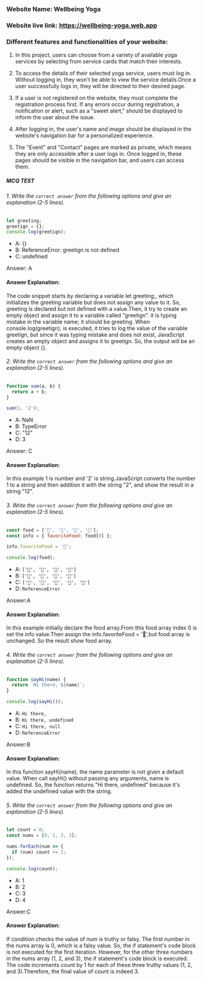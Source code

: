 ### Website Name: Wellbeing Yoga

### Website live link: https://wellbeing-yoga.web.app

### Different features and functionalities of your website:

1. In this project, users can choose from a variety of available yoga services
   by selecting from service cards that match their interests.

2. To access the details of their selected yoga service, users must log in.
   Without logging in, they won't be able to view the service details.Once a
   user successfully logs in, they will be directed to their desired page.

3. If a user is not registered on the website, they must complete the
   registration process first. If any errors occur during registration, a
   notification or alert, such as a "sweet alert," should be displayed to inform
   the user about the issue.

4. After logging in, the user's name and image should be displayed in the
   website's navigation bar for a personalized experience.

5. The "Event" and "Contact" pages are marked as private, which means they are
   only accessible after a user logs in. Once logged in, these pages should be
   visible in the navigation bar, and users can access them.

##### MCQ TEST

###### 1. Write the `correct answer` from the following options and give an explanation (2-5 lines).

```javascript
let greeting;
greetign = {};
console.log(greetign);
```

- A: {}
- B: ReferenceError: greetign is not defined
- C: undefined

Answer: A

#### Answer Explanation:

The code snippet starts by declaring a variable let greeting;, which initializes
the greeting variable but does not assign any value to it. So, greeting is
declared but not defined with a value.Then, it try to create an empty object and
assign it to a variable called "greetign". it is typing mistake in the variable
name; it should be greeting .When console.log(greetign); is executed, it tries
to log the value of the variable greetign, but since it was typing mistake and
does not exist, JavaScript creates an empty object and assigns it to greetign.
So, the output will be an empty object {}.

###### 2. Write the `correct answer` from the following options and give an explanation (2-5 lines).

```javascript
function sum(a, b) {
  return a + b;
}

sum(1, '2');
```

- A: NaN
- B: TypeError
- C: "12"
- D: 3

Answer: C

#### Answer Explanation:

In this example 1 is number and '2' is string.JavaScript converts the number 1
to a string and then addition it with the string "2", and show the result in a
string "12".

###### 3. Write the `correct answer` from the following options and give an explanation (2-5 lines).

```javascript
const food = ['🍕', '🍫', '🥑', '🍔'];
const info = { favoriteFood: food[0] };

info.favoriteFood = '🍝';

console.log(food);
```

- A: `['🍕', '🍫', '🥑', '🍔']`
- B: `['🍝', '🍫', '🥑', '🍔']`
- C: `['🍝', '🍕', '🍫', '🥑', '🍔']`
- D: `ReferenceError`

Answer:A

#### Answer Explanation:

In this example initially declare the food array.From this food array index 0 is
set the info value.Then assign the info.favoriteFood = '🍝',but food array is
unchanged. So the result show food array.

###### 4. Write the `correct answer` from the following options and give an explanation (2-5 lines).

```javascript
function sayHi(name) {
  return `Hi there, ${name}`;
}

console.log(sayHi());
```

- A: `Hi there,`
- B: `Hi there, undefined`
- C: `Hi there, null`
- D: `ReferenceError`

Answer:B

#### Answer Explanation:

In this function sayHi(name), the name parameter is not given a default value.
When call sayHi() without passing any arguments, name is undefined. So, the
function returns "Hi there, undefined" because it's added the undefined value
with the string.

###### 5. Write the `correct answer` from the following options and give an explanation (2-5 lines).

```javascript
let count = 0;
const nums = [0, 1, 2, 3];

nums.forEach(num => {
  if (num) count += 1;
});

console.log(count);
```

- A: 1
- B: 2
- C: 3
- D: 4

Answer:C

#### Answer Explanation:

If condition checks the value of num is truthy or falsy. The first number in the
nums array is 0, which is a falsy value. So, the if statement's code block is
not executed for the first iteration. However, for the other three numbers in
the nums array (1, 2, and 3), the if statement's code block is executed. The
code increments count by 1 for each of these three truthy values (1, 2, and
3).Therefore, the final value of count is indeed 3.
